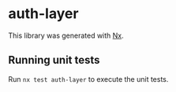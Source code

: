 # auth-layer

This library was generated with [Nx](https://nx.dev).

## Running unit tests

Run `nx test auth-layer` to execute the unit tests.
